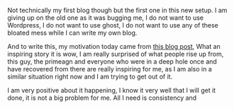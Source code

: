 Not technically my first blog though but the first one in this new setup. I am giving up on the old one as it was bugging me, I do not want to use Wordpress, I do not want to use ghost, I do not want to use any of these bloated mess while I can write my own blog.

And to write this, my motivation today came from [this blog post](https://pthorpe92.dev/intro/my-story/), What an inspiring story it is wow, I am really surprised of what people rise up from, this guy, the primeagn and everyone who were in a deep hole once and have recovered from there are really inspiring for me, as I am also in a similar situation right now and I am trying to get out of it. 

I am very positive about it happening, I know it very well that I will get it done, it is not a big problem for me. All I need is consistency and 